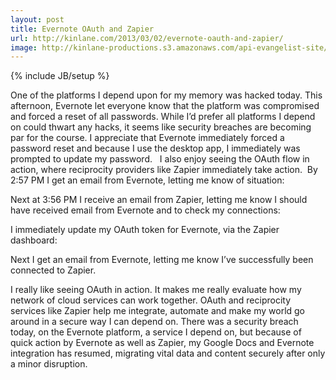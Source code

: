 ```yaml
---
layout: post
title: Evernote OAuth and Zapier
url: http://kinlane.com/2013/03/02/evernote-oauth-and-zapier/
image: http://kinlane-productions.s3.amazonaws.com/api-evangelist-site/blog/evernote-hacked-03-2013.png
---
```

{% include JB/setup %}
One of the platforms I depend upon for my memory was hacked today.  This afternoon, Evernote let everyone know that the platform was compromised and forced a reset of all passwords.
While I&rsquo;d prefer all platforms I depend on could thwart any hacks, it seems like security breaches are becoming par for the course.
I appreciate that Evernote immediately forced a password reset and because I use the desktop app, I immediately was prompted to update my password. &nbsp;
I also enjoy seeing the OAuth flow in action, where reciprocity providers like Zapier immediately take action. &nbsp;By 2:57 PM I get an email from Evernote, letting me know of situation:

Next at 3:56 PM I receive an email from Zapier, letting me know I should have received email from Evernote and to check my connections:

I immediately update my OAuth token for Evernote, via the Zapier dashboard:



Next I get an email from Evernote, letting me know I&rsquo;ve successfully been connected to Zapier.

I really like seeing OAuth in action.  It makes me really evaluate how my network of cloud services can work together.  OAuth and reciprocity services like Zapier help me integrate, automate and make my world go around in a secure way I can depend on.
There was a security breach today, on the Evernote platform, a service I depend on, but because of quick action by Evernote as well as Zapier, my Google Docs and Evernote integration has resumed, migrating vital data and content securely after only a minor disruption.